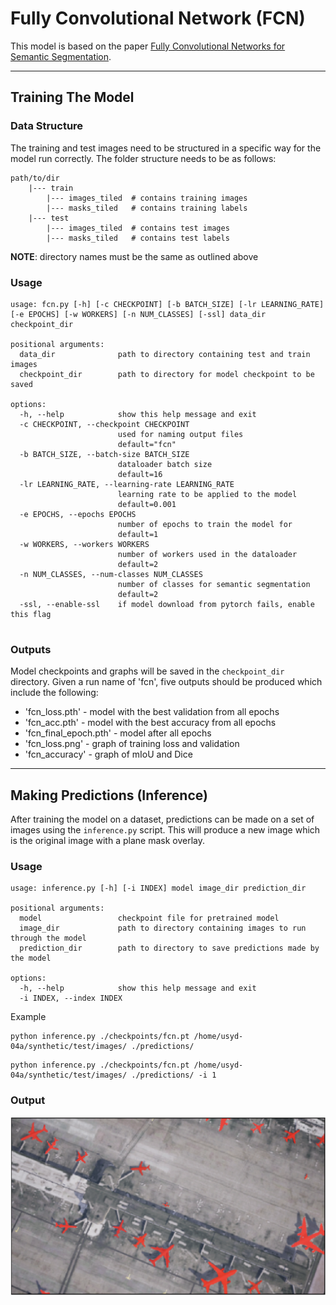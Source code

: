 # Fully Convolutional Network (FCN)
This model is based on the paper
[Fully Convolutional Networks for Semantic Segmentation](https://arxiv.org/abs/1411.4038).

---

## Training The Model

### Data Structure
The training and test images need to be structured in a specific way for the model run correctly.
The folder structure needs to be as follows:
```text
path/to/dir
    |--- train
        |--- images_tiled  # contains training images
        |--- masks_tiled   # contains training labels
    |--- test
        |--- images_tiled  # contains test images
        |--- masks_tiled   # contains test labels
```
**NOTE**: directory names must be the same as outlined above

### Usage
```commandline
usage: fcn.py [-h] [-c CHECKPOINT] [-b BATCH_SIZE] [-lr LEARNING_RATE] [-e EPOCHS] [-w WORKERS] [-n NUM_CLASSES] [-ssl] data_dir checkpoint_dir

positional arguments:
  data_dir              path to directory containing test and train images
  checkpoint_dir        path to directory for model checkpoint to be saved

options:
  -h, --help            show this help message and exit
  -c CHECKPOINT, --checkpoint CHECKPOINT
                        used for naming output files
                        default="fcn"
  -b BATCH_SIZE, --batch-size BATCH_SIZE
                        dataloader batch size
                        default=16
  -lr LEARNING_RATE, --learning-rate LEARNING_RATE
                        learning rate to be applied to the model
                        default=0.001
  -e EPOCHS, --epochs EPOCHS
                        number of epochs to train the model for
                        default=1
  -w WORKERS, --workers WORKERS
                        number of workers used in the dataloader
                        default=2
  -n NUM_CLASSES, --num-classes NUM_CLASSES
                        number of classes for semantic segmentation
                        default=2
  -ssl, --enable-ssl    if model download from pytorch fails, enable this flag


```
### Outputs
Model checkpoints and graphs will be saved in the `checkpoint_dir` directory. Given a run name of 'fcn', five outputs should be produced which include
the following:

* 'fcn_loss.pth' - model with the best validation from all epochs
* 'fcn_acc.pth' - model with the best accuracy from all epochs
* 'fcn_final_epoch.pth' - model after all epochs
* 'fcn_loss.png' - graph of training loss and validation
* 'fcn_accuracy' - graph of mIoU and Dice

---

## Making Predictions (Inference)
After training the model on a dataset, predictions can be made on a set of images using the `inference.py` script.
This will produce a new image which is the original image with a plane mask overlay.

### Usage
```commandline
usage: inference.py [-h] [-i INDEX] model image_dir prediction_dir

positional arguments:
  model                 checkpoint file for pretrained model
  image_dir             path to directory containing images to run through the model
  prediction_dir        path to directory to save predictions made by the model

options:
  -h, --help            show this help message and exit
  -i INDEX, --index INDEX
```
Example
```commandline
python inference.py ./checkpoints/fcn.pt /home/usyd-04a/synthetic/test/images/ ./predictions/
```
```commandline
python inference.py ./checkpoints/fcn.pt /home/usyd-04a/synthetic/test/images/ ./predictions/ -i 1
```

### Output
![Image](../assets/fcn_inference.png "FCN Prediction")
